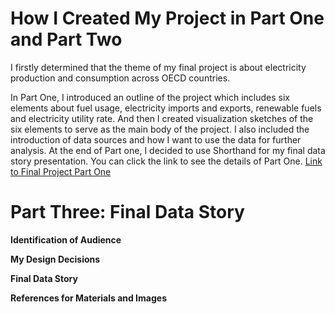 # How I Created My Project in Part One and Part Two
I firstly determined that the theme of my final project is about electricity production and consumption across OECD countries.

In Part One, I introduced an outline of the project which includes six elements about fuel usage, electricity imports and exports, renewable fuels and electricity utility rate. And then I created visualization sketches of the six elements to serve as the main body of the project. I also included the introduction of data sources and how I want to use the data for further analysis. At the end of Part one, I decided to use Shorthand for my final data story presentation. You can click the link to see the details of Part One. [Link to Final Project Part One](/Final_Project_Mengqian.md)



# Part Three: Final Data Story


**Identification of Audience**


**My Design Decisions**


**Final Data Story**


**References for Materials and Images**

